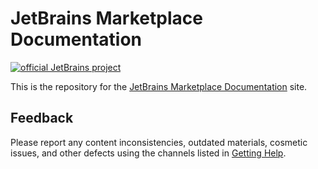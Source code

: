 # JetBrains Marketplace Documentation

[![official JetBrains project](http://jb.gg/badges/official.svg)](https://github.com/JetBrains/.github/blob/main/profile/README.md)

This is the repository for the [JetBrains Marketplace Documentation](https://plugins.jetbrains.com/docs/marketplace/?from=GH-README) site.

## Feedback

Please report any content inconsistencies, outdated materials, cosmetic issues, and other defects using the channels listed in [Getting Help](https://plugins.jetbrains.com/docs/marketplace/feedback.html).
